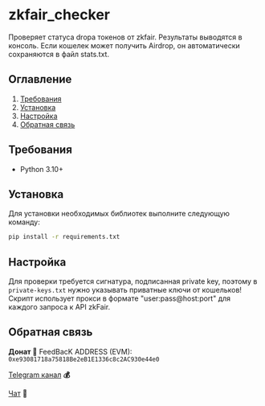 # zkfair_checker

Проверяет статуса dropa токенов от zkfair. Результаты выводятся в консоль. Если кошелек может получить Airdrop, он автоматически сохраняются в файл stats.txt.

## Оглавление
1. [Требования](#требования)
2. [Установка](#установка)
3. [Настройка](#настройка)
5. [Обратная связь](#обратная-связь)

## Требования <a name="требования"></a>
- Python 3.10+

## Установка <a name="установка"></a>
Для установки необходимых библиотек выполните следующую команду:
```bash
pip install -r requirements.txt
```

## Настройка <a name="настройка"></a>
Для проверки требуется сигнатура, подписанная private key, поэтому в `private-keys.txt` нужно указывать приватные ключи от кошельков! 
Скрипт использует прокси в формате "user:pass@host:port" для каждого запроса к API zkFair. 


## Обратная связь <a name="обратная-связь"></a>
**Донат 🍩**
FeedBacK ADDRESS (EVM): `0xe93081718a75818Be2eB1E1336c8c2AC930e44e0`

[Telegram канал](https://t.me/MyKlondike) **💰**

[Чат](https://t.me/Klondike_Talks) **🗿**
